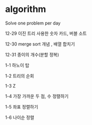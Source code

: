 # algorithm
Solve one problem per day

12-29
이진 트리 사용한 숫자 카드,
버블 소트 

12-30
merge sort 개념 , 배열 합치기

12-31
종이의 개수(분할 정복)

1-1
하노이 탑 

1-2
트리의 순회

1-3
Z

1-4
가장 가까운 두 점,  수 정렬하기

1-5
좌표 정렬하기

1-6
나이순 정렬 
